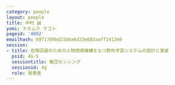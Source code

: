 ```yaml
---
category: people
layout: people
title: 中村 誠
yomi: ナカムラ マコト
pageid: '4092'
emailhash: 6971789bd21b6a6d23e882aaff141266
session:
- title: 危険回避のための人物誘導機構をもつ野外学習システムの設計と実装
  psid: 4G-5
  sessiontitle: 集団センシング
  sessionid: 4g
  role: 発表者
---
```

